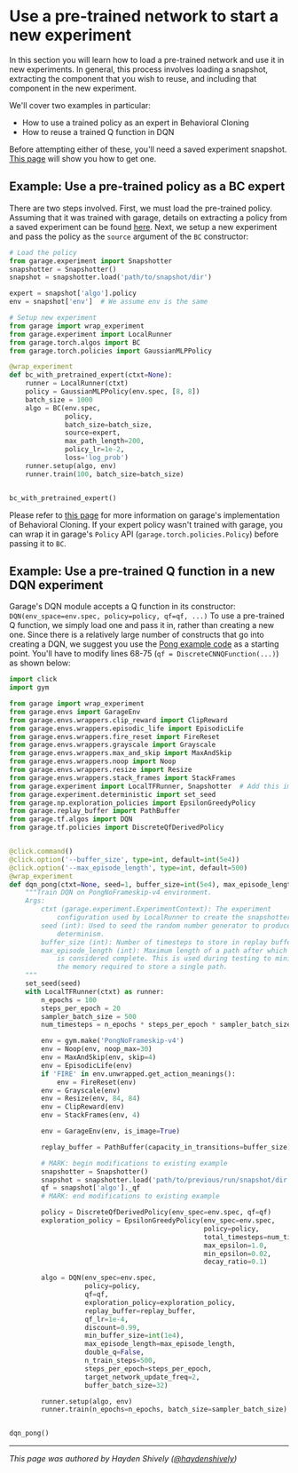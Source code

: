 # Use a pre-trained network to start a new experiment

In this section you will learn how to load a pre-trained network and use it in
new experiments. In general, this process involves loading a snapshot, extracting
the component that you wish to reuse, and including that component in the new
experiment.

We'll cover two examples in particular:

- How to use a trained policy as an expert in Behavioral Cloning
- How to reuse a trained Q function in DQN

Before attempting either of these, you'll need a saved experiment snapshot. [This page](https://garage.readthedocs.io/en/latest/user/save_load_resume_exp.html)
will show you how to get one.

## Example: Use a pre-trained policy as a BC expert

There are two steps involved. First, we must load the pre-trained policy. Assuming
that it was trained with garage, details on extracting a policy from a saved experiment
can be found [here](https://garage.readthedocs.io/en/latest/user/reuse_garage_policy.html).
Next, we setup a new experiment and pass the policy as the `source` argument of
the `BC` constructor:

```python
# Load the policy
from garage.experiment import Snapshotter
snapshotter = Snapshotter()
snapshot = snapshotter.load('path/to/snapshot/dir')

expert = snapshot['algo'].policy
env = snapshot['env']  # We assume env is the same

# Setup new experiment
from garage import wrap_experiment
from garage.experiment import LocalRunner
from garage.torch.algos import BC
from garage.torch.policies import GaussianMLPPolicy

@wrap_experiment
def bc_with_pretrained_expert(ctxt=None):
    runner = LocalRunner(ctxt)
    policy = GaussianMLPPolicy(env.spec, [8, 8])
    batch_size = 1000
    algo = BC(env.spec,
              policy,
              batch_size=batch_size,
              source=expert,
              max_path_length=200,
              policy_lr=1e-2,
              loss='log_prob')
    runner.setup(algo, env)
    runner.train(100, batch_size=batch_size)


bc_with_pretrained_expert()
```

Please refer to [this page](https://garage.readthedocs.io/en/latest/user/algo_bc.html)
for more information on garage's implementation of Behavioral Cloning. If your expert
policy wasn't trained with garage, you can wrap it in garage's `Policy` API
(`garage.torch.policies.Policy`) before passing it to `BC`.

## Example: Use a pre-trained Q function in a new DQN experiment

Garage's DQN module accepts a Q function in its constructor: `DQN(env_space=env.spec, policy=policy, qf=qf, ...)`
To use a pre-trained Q function, we simply load one and pass it in, rather than
creating a new one. Since there is a relatively large number of constructs that
go into creating a DQN, we suggest you use the [Pong example code](https://github.com/rlworkgroup/garage/blob/master/examples/tf/dqn_pong.py)
as a starting point. You'll have to modify lines 68-75 (`qf = DiscreteCNNQFunction(...)`)
as shown below:

```python
import click
import gym

from garage import wrap_experiment
from garage.envs import GarageEnv
from garage.envs.wrappers.clip_reward import ClipReward
from garage.envs.wrappers.episodic_life import EpisodicLife
from garage.envs.wrappers.fire_reset import FireReset
from garage.envs.wrappers.grayscale import Grayscale
from garage.envs.wrappers.max_and_skip import MaxAndSkip
from garage.envs.wrappers.noop import Noop
from garage.envs.wrappers.resize import Resize
from garage.envs.wrappers.stack_frames import StackFrames
from garage.experiment import LocalTFRunner, Snapshotter  # Add this import!
from garage.experiment.deterministic import set_seed
from garage.np.exploration_policies import EpsilonGreedyPolicy
from garage.replay_buffer import PathBuffer
from garage.tf.algos import DQN
from garage.tf.policies import DiscreteQfDerivedPolicy


@click.command()
@click.option('--buffer_size', type=int, default=int(5e4))
@click.option('--max_episode_length', type=int, default=500)
@wrap_experiment
def dqn_pong(ctxt=None, seed=1, buffer_size=int(5e4), max_episode_length=500):
    """Train DQN on PongNoFrameskip-v4 environment.
    Args:
        ctxt (garage.experiment.ExperimentContext): The experiment
            configuration used by LocalRunner to create the snapshotter.
        seed (int): Used to seed the random number generator to produce
            determinism.
        buffer_size (int): Number of timesteps to store in replay buffer.
        max_episode_length (int): Maximum length of a path after which a path
            is considered complete. This is used during testing to minimize
            the memory required to store a single path.
    """
    set_seed(seed)
    with LocalTFRunner(ctxt) as runner:
        n_epochs = 100
        steps_per_epoch = 20
        sampler_batch_size = 500
        num_timesteps = n_epochs * steps_per_epoch * sampler_batch_size

        env = gym.make('PongNoFrameskip-v4')
        env = Noop(env, noop_max=30)
        env = MaxAndSkip(env, skip=4)
        env = EpisodicLife(env)
        if 'FIRE' in env.unwrapped.get_action_meanings():
            env = FireReset(env)
        env = Grayscale(env)
        env = Resize(env, 84, 84)
        env = ClipReward(env)
        env = StackFrames(env, 4)

        env = GarageEnv(env, is_image=True)

        replay_buffer = PathBuffer(capacity_in_transitions=buffer_size)

        # MARK: begin modifications to existing example
        snapshotter = Snapshotter()
        snapshot = snapshotter.load('path/to/previous/run/snapshot/dir')
        qf = snapshot['algo']._qf
        # MARK: end modifications to existing example

        policy = DiscreteQfDerivedPolicy(env_spec=env.spec, qf=qf)
        exploration_policy = EpsilonGreedyPolicy(env_spec=env.spec,
                                                 policy=policy,
                                                 total_timesteps=num_timesteps,
                                                 max_epsilon=1.0,
                                                 min_epsilon=0.02,
                                                 decay_ratio=0.1)

        algo = DQN(env_spec=env.spec,
                   policy=policy,
                   qf=qf,
                   exploration_policy=exploration_policy,
                   replay_buffer=replay_buffer,
                   qf_lr=1e-4,
                   discount=0.99,
                   min_buffer_size=int(1e4),
                   max_episode_length=max_episode_length,
                   double_q=False,
                   n_train_steps=500,
                   steps_per_epoch=steps_per_epoch,
                   target_network_update_freq=2,
                   buffer_batch_size=32)

        runner.setup(algo, env)
        runner.train(n_epochs=n_epochs, batch_size=sampler_batch_size)


dqn_pong()
```

----

_This page was authored by Hayden Shively
([@haydenshively](https://github.com/haydenshively))_
